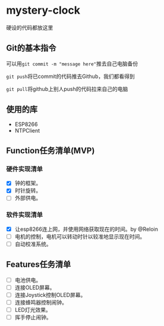 # mystery-clock
硬设的代码都放这里

## Git的基本指令
可以用`git commit -m "message here"`推去自己电脑备份

`git push`将已commit的代码推去Github，我们都看得到

`git pull`将github上别人push的代码拉来自己的电脑

## 使用的库
* ESP8266
* NTPClient

## Function任务清单(MVP)

### 硬件实现清单
- [x] 钟的框架。
- [x] 时针旋转。
- [ ] 外部供电。

### 软件实现清单
- [x] 让esp8266连上网，并使用网络获取现在的时间。by @Reloin
- [ ] 电机的控制，电机可以转动时针以较准地显示现在时间。
- [ ] 自动校准系统。

## Features任务清单
- [ ] 电池供电。
- [ ] 连接OLED屏幕。
- [ ] 连接Joystick控制OLED屏幕。
- [ ] 连接蜂鸣器控制闹钟。
- [ ] LED灯光效果。
- [ ] 挥手停止闹钟。
